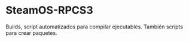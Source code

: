 # SteamOS-RPCS3
Builds, script automatizados para compilar ejecutables. También scripts para crear paquetes.
